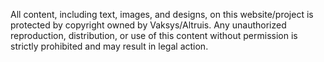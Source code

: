 All content, including text, images, and designs, on this website/project is protected by copyright owned by Vaksys/Altruis. 
Any unauthorized reproduction, distribution, or use of this content without permission is strictly prohibited and may result in legal action.
